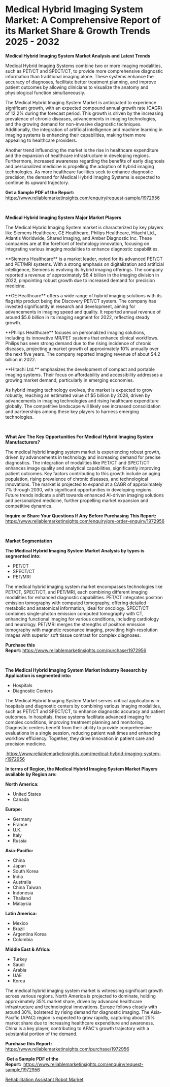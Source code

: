 <p><h1>Medical Hybrid Imaging System Market: A Comprehensive Report of its Market Share & Growth Trends 2025 - 2032</h1></p><p><strong>Medical Hybrid Imaging System Market Analysis and Latest Trends</strong></p>
<p><p>Medical Hybrid Imaging Systems combine two or more imaging modalities, such as PET/CT and SPECT/CT, to provide more comprehensive diagnostic information than traditional imaging alone. These systems enhance the accuracy of diagnoses, facilitate better treatment planning, and improve patient outcomes by allowing clinicians to visualize the anatomy and physiological function simultaneously.</p><p>The Medical Hybrid Imaging System Market is anticipated to experience significant growth, with an expected compound annual growth rate (CAGR) of 12.2% during the forecast period. This growth is driven by the increasing prevalence of chronic diseases, advancements in imaging technologies, and the growing demand for non-invasive diagnostic techniques. Additionally, the integration of artificial intelligence and machine learning in imaging systems is enhancing their capabilities, making them more appealing to healthcare providers.</p><p>Another trend influencing the market is the rise in healthcare expenditure and the expansion of healthcare infrastructure in developing regions. Furthermore, increased awareness regarding the benefits of early diagnosis and personalized medicine is propelling the adoption of hybrid imaging technologies. As more healthcare facilities seek to enhance diagnostic precision, the demand for Medical Hybrid Imaging Systems is expected to continue its upward trajectory.</p></p>
<p><strong>Get a Sample PDF of the Report:&nbsp;</strong> <a href="https://www.reliablemarketinsights.com/enquiry/request-sample/1972956?utm_campaign=3164&utm_medium=2&utm_source=Github&utm_content=ia&utm_term=05032025&utm_id=medical-hybrid-imaging-system">https://www.reliablemarketinsights.com/enquiry/request-sample/1972956</a></p>
<p>&nbsp;</p>
<p><strong>Medical Hybrid Imaging System Major Market Players</strong></p>
<p><p>The Medical Hybrid Imaging System market is characterized by key players like Siemens Healthcare, GE Healthcare, Philips Healthcare, Hitachi Ltd., Atlantis Worldwide, Shared Imaging, and Amber Diagnostic Inc. These companies are at the forefront of technology innovation, focusing on integrating various imaging modalities to enhance diagnostic capabilities.</p><p>**Siemens Healthcare** is a market leader, noted for its advanced PET/CT and PET/MRI systems. With a strong emphasis on digitalization and artificial intelligence, Siemens is evolving its hybrid imaging offerings. The company reported a revenue of approximately $6.4 billion in the imaging division in 2022, pinpointing robust growth due to increased demand for precision medicine.</p><p>**GE Healthcare** offers a wide range of hybrid imaging solutions with its flagship product being the Discovery PET/CT system. The company has invested significantly in research and development, aiming for advancements in imaging speed and quality. It reported annual revenue of around $5.6 billion in its imaging segment for 2022, reflecting steady growth.</p><p>**Philips Healthcare** focuses on personalized imaging solutions, including its innovative MR/PET systems that enhance clinical workflows. Philips has seen strong demand due to the rising incidence of chronic diseases, projecting a market growth of approximately 10% annually over the next five years. The company reported imaging revenue of about $4.2 billion in 2022.</p><p>**Hitachi Ltd.** emphasizes the development of compact and portable imaging systems. Their focus on affordability and accessibility addresses a growing market demand, particularly in emerging economies.</p><p>As hybrid imaging technology evolves, the market is expected to grow robustly, reaching an estimated value of $5 billion by 2028, driven by advancements in imaging technologies and rising healthcare expenditure globally. The competitive landscape will likely see increased consolidation and partnerships among these key players to harness emerging technologies.</p></p>
<p>&nbsp;</p>
<p><strong>What Are The Key Opportunities For Medical Hybrid Imaging System Manufacturers?</strong></p>
<p><p>The medical hybrid imaging system market is experiencing robust growth, driven by advancements in technology and increasing demand for precise diagnostics. The integration of modalities like PET/CT and SPECT/CT enhances image quality and analytical capabilities, significantly improving patient outcomes. Key factors contributing to this growth include an aging population, rising prevalence of chronic diseases, and technological innovations. The market is projected to expand at a CAGR of approximately 7% through 2030, with significant opportunities in developing regions. Future trends indicate a shift towards enhanced AI-driven imaging solutions and personalized medicine, further propelling market expansion and competitive dynamics.</p></p>
<p><strong>Inquire or Share Your Questions If Any Before Purchasing This Report:</strong> <a href="https://www.reliablemarketinsights.com/enquiry/pre-order-enquiry/1972956?utm_campaign=3164&utm_medium=2&utm_source=Github&utm_content=ia&utm_term=05032025&utm_id=medical-hybrid-imaging-system">https://www.reliablemarketinsights.com/enquiry/pre-order-enquiry/1972956</a></p>
<p>&nbsp;</p>
<p><strong>Market Segmentation</strong></p>
<p><strong>The Medical Hybrid Imaging System Market Analysis by types is segmented into:</strong></p>
<p><ul><li>PET/CT</li><li>SPECT/CT</li><li>PET/MRI</li></ul></p>
<p><p>The medical hybrid imaging system market encompasses technologies like PET/CT, SPECT/CT, and PET/MRI, each combining different imaging modalities for enhanced diagnostic capabilities. PET/CT integrates positron emission tomography with computed tomography, offering detailed metabolic and anatomical information, ideal for oncology. SPECT/CT combines single-photon emission computed tomography with CT, enhancing functional imaging for various conditions, including cardiology and neurology. PET/MRI merges the strengths of positron emission tomography with magnetic resonance imaging, providing high-resolution images with superior soft tissue contrast for complex diagnoses.</p></p>
<p><strong>Purchase this Report:&nbsp;</strong><a href="https://www.reliablemarketinsights.com/purchase/1972956?utm_campaign=3164&utm_medium=2&utm_source=Github&utm_content=ia&utm_term=05032025&utm_id=medical-hybrid-imaging-system">https://www.reliablemarketinsights.com/purchase/1972956</a></p>
<p>&nbsp;</p>
<p><strong>The Medical Hybrid Imaging System Market Industry Research by Application is segmented into:</strong></p>
<p><ul><li>Hospitals</li><li>Diagnostic Centers</li></ul></p>
<p><p>The Medical Hybrid Imaging System Market serves critical applications in hospitals and diagnostic centers by combining various imaging modalities, such as PET/CT and SPECT/CT, to enhance diagnostic accuracy and patient outcomes. In hospitals, these systems facilitate advanced imaging for complex conditions, improving treatment planning and monitoring. Diagnostic centers benefit from their ability to provide comprehensive evaluations in a single session, reducing patient wait times and enhancing workflow efficiency. Together, they drive innovation in patient care and precision medicine.</p></p>
<p><a href="https://www.reliablemarketinsights.com/medical-hybrid-imaging-system-r1972956?utm_campaign=3164&utm_medium=2&utm_source=Github&utm_content=ia&utm_term=05032025&utm_id=medical-hybrid-imaging-system">&nbsp;https://www.reliablemarketinsights.com/medical-hybrid-imaging-system-r1972956</a></p>
<p><strong>In terms of Region, the Medical Hybrid Imaging System Market Players available by Region are:</strong></p>
<p>
    <p> <strong> North America: </strong>
        <ul>
            <li>United States</li>
            <li>Canada</li>
        </ul>
        </p> 
    <p> <strong> Europe: </strong>
        <ul>
            <li>Germany</li>
            <li>France</li>
            <li>U.K.</li>
            <li>Italy</li>
            <li>Russia</li>
        </ul>
        </p> 
    <p> <strong> Asia-Pacific: </strong>
        <ul>
            <li>China</li>
            <li>Japan</li>
            <li>South Korea</li>
            <li>India</li>
            <li>Australia</li>
            <li>China Taiwan</li>
            <li>Indonesia</li>
            <li>Thailand</li>
            <li>Malaysia</li>
        </ul>
        </p> 
    <p> <strong> Latin America: </strong>
        <ul>
            <li>Mexico</li>
            <li>Brazil</li>
            <li>Argentina Korea</li>
            <li>Colombia</li>
        </ul>
        </p> 
    <p> <strong> Middle East & Africa: </strong>
        <ul>
            <li>Turkey</li>
            <li>Saudi</li>
            <li>Arabia</li>
            <li>UAE</li>
            <li>Korea</li>
        </ul>
    </p>
    </p>
<p><p>The medical hybrid imaging system market is witnessing significant growth across various regions. North America is projected to dominate, holding approximately 35% market share, driven by advanced healthcare infrastructure and technological innovations. Europe follows closely with around 30%, bolstered by rising demand for diagnostic imaging. The Asia-Pacific (APAC) region is expected to grow rapidly, capturing about 25% market share due to increasing healthcare expenditure and awareness. China is a key player, contributing to APAC's growth trajectory with a substantial portion of the demand.</p></p>
<p><strong>Purchase this Report: </strong><a href="https://www.reliablemarketinsights.com/purchase/1972956?utm_campaign=3164&utm_medium=2&utm_source=Github&utm_content=ia&utm_term=05032025&utm_id=medical-hybrid-imaging-system">https://www.reliablemarketinsights.com/purchase/1972956</a></p>
<p>&nbsp;<strong>Get a Sample PDF of the Report:&nbsp;&nbsp;</strong><a href="https://www.reliablemarketinsights.com/enquiry/request-sample/1972956?utm_campaign=3164&utm_medium=2&utm_source=Github&utm_content=ia&utm_term=05032025&utm_id=medical-hybrid-imaging-system">https://www.reliablemarketinsights.com/enquiry/request-sample/1972956</a></p>
<p><strong></strong></p>
<p><p><a href="https://github.com/briandahm87/Market-Research-Report-List-1/blob/main/rehabilitation-assistant-robot-market.md?utm_campaign=3164&utm_medium=2&utm_source=Github&utm_content=ia&utm_term=05032025&utm_id=medical-hybrid-imaging-system">Rehabilitation Assistant Robot Market</a></p></p>